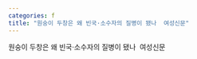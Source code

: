 ```yaml
---
categories: f
title: "원숭이 두창은 왜 빈국·소수자의 질병이 됐나  여성신문"
---
```

원숭이 두창은 왜 빈국·소수자의 질병이 됐나&nbsp;&nbsp;여성신문